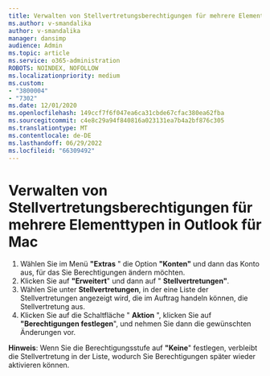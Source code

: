 ```yaml
---
title: Verwalten von Stellvertretungsberechtigungen für mehrere Elementtypen in Outlook für Mac
ms.author: v-smandalika
author: v-smandalika
manager: dansimp
audience: Admin
ms.topic: article
ms.service: o365-administration
ROBOTS: NOINDEX, NOFOLLOW
ms.localizationpriority: medium
ms.custom:
- "3800004"
- "7302"
ms.date: 12/01/2020
ms.openlocfilehash: 149ccf7f6f047ea6ca31cbde67cfac380ea62fba
ms.sourcegitcommit: c4e8c29a94f840816a023131ea7b4a2bf876c305
ms.translationtype: MT
ms.contentlocale: de-DE
ms.lasthandoff: 06/29/2022
ms.locfileid: "66309492"
---
```

# <a name="manage-delegate-permissions-for-multiple-item-types-in-outlook-for-mac"></a>Verwalten von Stellvertretungsberechtigungen für mehrere Elementtypen in Outlook für Mac

1. Wählen Sie im Menü **"Extras** " die Option **"Konten"** und dann das Konto aus, für das Sie Berechtigungen ändern möchten.
2. Klicken Sie auf **"Erweitert**" und dann auf " **Stellvertretungen"**.
3. Wählen Sie unter **Stellvertretungen**, in der eine Liste der Stellvertretungen angezeigt wird, die im Auftrag handeln können, die Stellvertretung aus.
4. Klicken Sie auf die Schaltfläche " **Aktion** ", klicken Sie auf **"Berechtigungen festlegen**", und nehmen Sie dann die gewünschten Änderungen vor.

**Hinweis**: Wenn Sie die Berechtigungsstufe auf **"Keine**" festlegen, verbleibt die Stellvertretung in der Liste, wodurch Sie Berechtigungen später wieder aktivieren können.
